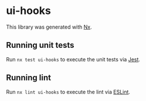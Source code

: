 # ui-hooks

This library was generated with [Nx](https://nx.dev).

## Running unit tests

Run `nx test ui-hooks` to execute the unit tests via [Jest](https://jestjs.io).

## Running lint

Run `nx lint ui-hooks` to execute the lint via [ESLint](https://eslint.org/).
